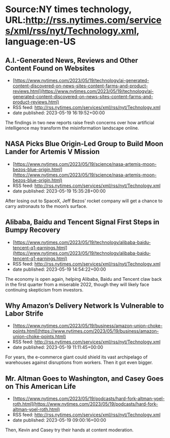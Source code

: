 # Source:NY times technology, URL:http://rss.nytimes.com/services/xml/rss/nyt/Technology.xml, language:en-US

## A.I.-Generated News, Reviews and Other Content Found on Websites
 - [https://www.nytimes.com/2023/05/19/technology/ai-generated-content-discovered-on-news-sites-content-farms-and-product-reviews.html](https://www.nytimes.com/2023/05/19/technology/ai-generated-content-discovered-on-news-sites-content-farms-and-product-reviews.html)
 - RSS feed: http://rss.nytimes.com/services/xml/rss/nyt/Technology.xml
 - date published: 2023-05-19 16:19:52+00:00

The findings in two new reports raise fresh concerns over how artificial intelligence may transform the misinformation landscape online.

## NASA Picks Blue Origin-Led Group to Build Moon Lander for Artemis V Mission
 - [https://www.nytimes.com/2023/05/19/science/nasa-artemis-moon-bezos-blue-origin.html](https://www.nytimes.com/2023/05/19/science/nasa-artemis-moon-bezos-blue-origin.html)
 - RSS feed: http://rss.nytimes.com/services/xml/rss/nyt/Technology.xml
 - date published: 2023-05-19 15:35:28+00:00

After losing out to SpaceX, Jeff Bezos’ rocket company will get a chance to carry astronauts to the moon’s surface.

## Alibaba, Baidu and Tencent Signal First Steps in Bumpy Recovery
 - [https://www.nytimes.com/2023/05/19/technology/alibaba-baidu-tencent-q1-earnings.html](https://www.nytimes.com/2023/05/19/technology/alibaba-baidu-tencent-q1-earnings.html)
 - RSS feed: http://rss.nytimes.com/services/xml/rss/nyt/Technology.xml
 - date published: 2023-05-19 14:54:22+00:00

The economy is open again, helping Alibaba, Baidu and Tencent claw back in the first quarter from a miserable 2022, though they will likely face continuing skepticism from investors.

## Why Amazon’s Delivery Network Is Vulnerable to Labor Strife
 - [https://www.nytimes.com/2023/05/19/business/amazon-union-choke-points.html](https://www.nytimes.com/2023/05/19/business/amazon-union-choke-points.html)
 - RSS feed: http://rss.nytimes.com/services/xml/rss/nyt/Technology.xml
 - date published: 2023-05-19 11:11:45+00:00

For years, the e-commerce giant could shield its vast archipelago of warehouses against disruptions from workers. Then it got even bigger.

## Mr. Altman Goes to Washington, and Casey Goes on This American Life
 - [https://www.nytimes.com/2023/05/19/podcasts/hard-fork-altman-yoel-roth.html](https://www.nytimes.com/2023/05/19/podcasts/hard-fork-altman-yoel-roth.html)
 - RSS feed: http://rss.nytimes.com/services/xml/rss/nyt/Technology.xml
 - date published: 2023-05-19 09:00:16+00:00

Then, Kevin and Casey try their hands at content moderation.

